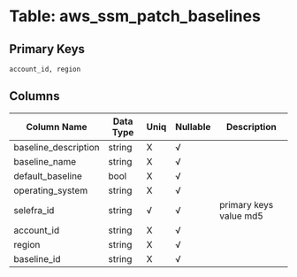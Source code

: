 # Table: aws_ssm_patch_baselines

## Primary Keys 

```
account_id, region
```


## Columns 

|  Column Name   |  Data Type  | Uniq | Nullable | Description | 
|  ----  | ----  | ----  | ----  | ---- | 
| baseline_description | string | X | √ |  | 
| baseline_name | string | X | √ |  | 
| default_baseline | bool | X | √ |  | 
| operating_system | string | X | √ |  | 
| selefra_id | string | √ | √ | primary keys value md5 | 
| account_id | string | X | √ |  | 
| region | string | X | √ |  | 
| baseline_id | string | X | √ |  | 


